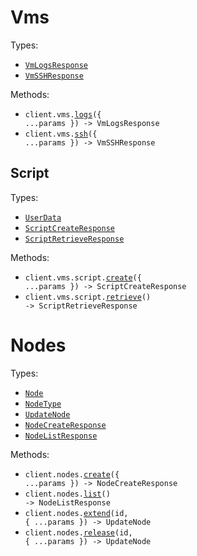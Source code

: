 # Vms

Types:

- <code><a href="./src/resources/vms/vms.ts">VmLogsResponse</a></code>
- <code><a href="./src/resources/vms/vms.ts">VmSSHResponse</a></code>

Methods:

- <code title="get /v0/vms/logs2">client.vms.<a href="./src/resources/vms/vms.ts">logs</a>({ ...params }) -> VmLogsResponse</code>
- <code title="get /v0/vms/ssh">client.vms.<a href="./src/resources/vms/vms.ts">ssh</a>({ ...params }) -> VmSSHResponse</code>

## Script

Types:

- <code><a href="./src/resources/vms/script.ts">UserData</a></code>
- <code><a href="./src/resources/vms/script.ts">ScriptCreateResponse</a></code>
- <code><a href="./src/resources/vms/script.ts">ScriptRetrieveResponse</a></code>

Methods:

- <code title="post /v0/vms/script">client.vms.script.<a href="./src/resources/vms/script.ts">create</a>({ ...params }) -> ScriptCreateResponse</code>
- <code title="get /v0/vms/script">client.vms.script.<a href="./src/resources/vms/script.ts">retrieve</a>() -> ScriptRetrieveResponse</code>

# Nodes

Types:

- <code><a href="./src/resources/nodes.ts">Node</a></code>
- <code><a href="./src/resources/nodes.ts">NodeType</a></code>
- <code><a href="./src/resources/nodes.ts">UpdateNode</a></code>
- <code><a href="./src/resources/nodes.ts">NodeCreateResponse</a></code>
- <code><a href="./src/resources/nodes.ts">NodeListResponse</a></code>

Methods:

- <code title="post /v1/nodes">client.nodes.<a href="./src/resources/nodes.ts">create</a>({ ...params }) -> NodeCreateResponse</code>
- <code title="get /v1/nodes">client.nodes.<a href="./src/resources/nodes.ts">list</a>() -> NodeListResponse</code>
- <code title="patch /v1/nodes/{id}/extend">client.nodes.<a href="./src/resources/nodes.ts">extend</a>(id, { ...params }) -> UpdateNode</code>
- <code title="patch /v1/nodes/{id}/release">client.nodes.<a href="./src/resources/nodes.ts">release</a>(id, { ...params }) -> UpdateNode</code>
